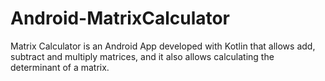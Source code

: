 # Android-MatrixCalculator
Matrix Calculator is an Android App developed with Kotlin that allows add, subtract and multiply matrices, and it also allows calculating the determinant of a matrix.

